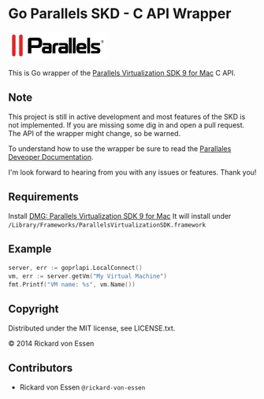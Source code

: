# Go Parallels SKD - C API Wrapper
![Parallels Logo](imgs/parallels_small.png)

This is Go wrapper of the
[Parallels Virtualization SDK 9 for Mac](http://www.parallels.com/downloads/desktop/) C API.

## Note

This project is still in active development and most features of the SKD is not implemented. If you are missing some dig in and open a pull request. The API of the wrapper might change, so be warned.

To understand how to use the wrapper be sure to read the [Parallales Deveoper Documentation](http://www.parallels.com/support/docs/).

I'm look forward to hearing from you with any issues or features.  Thank you!

## Requirements

Install [DMG: Parallels Virtualization SDK 9 for Mac](http://download.parallels.com//desktop/v9/pde.hf1/ParallelsVirtualizationSDK-9.0.24172.951362.dmg)
It will install under ```/Library/Frameworks/ParallelsVirtualizationSDK.framework```

## Example

```go
server, err := goprlapi.LocalConnect()
vm, err := server.getVm("My Virtual Machine")
fmt.Printf("VM name: %s", vm.Name())
```

## Copyright

Distributed under the MIT license, see LICENSE.txt.
 
© 2014 Rickard von Essen

## Contributors

* Rickard von Essen `@rickard-von-essen`
